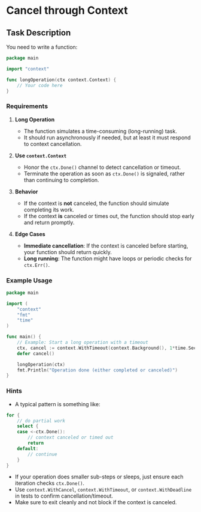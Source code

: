 # Cancel through Context

## Task Description

You need to write a function:

```go
package main

import "context"

func longOperation(ctx context.Context) {
	// Your code here
}
```

### Requirements

1. **Long Operation**
    - The function simulates a time-consuming (long-running) task.
    - It should run asynchronously if needed, but at least it must respond to context cancellation.

2. **Use `context.Context`**
    - Honor the `ctx.Done()` channel to detect cancellation or timeout.
    - Terminate the operation as soon as `ctx.Done()` is signaled, rather than continuing to completion.

3. **Behavior**
    - If the context is **not** canceled, the function should simulate completing its work.
    - If the context **is** canceled or times out, the function should stop early and return promptly.

4. **Edge Cases**
    - **Immediate cancellation**: If the context is canceled before starting, your function should return quickly.
    - **Long running**: The function might have loops or periodic checks for `ctx.Err()`.

### Example Usage

```go
package main

import (
	"context"
	"fmt"
	"time"
)

func main() {
	// Example: Start a long operation with a timeout
	ctx, cancel := context.WithTimeout(context.Background(), 1*time.Second)
	defer cancel()

	longOperation(ctx)
	fmt.Println("Operation done (either completed or canceled)")
}
```

### Hints

- A typical pattern is something like:
```go
for {
	// do partial work
	select {
	case <-ctx.Done():
		// context canceled or timed out
		return
	default:
		// continue
	}
}
```
- If your operation does smaller sub-steps or sleeps, just ensure each iteration checks `ctx.Done()`.
- Use `context.WithCancel`, `context.WithTimeout`, or `context.WithDeadline` in tests to confirm cancellation/timeout.
- Make sure to exit cleanly and not block if the context is canceled.  
